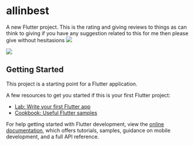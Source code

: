 # allinbest

A new Flutter project.
This is the rating and giving reviews to things as can think to giving 
if you have any suggestion related to this for me then please give without hesitasions
<a ><img src="https://img.shields.io/badge/Dart-0175C2.svg?style=for-the-badge&logo=Dart&logoColor=white"></a>

<a ><img src="https://img.shields.io/badge/Flutter-02569B.svg?style=for-the-badge&logo=Flutter&logoColor=white"></a>
## Getting Started

This project is a starting point for a Flutter application.

A few resources to get you started if this is your first Flutter project:

- [Lab: Write your first Flutter app](https://docs.flutter.dev/get-started/codelab)
- [Cookbook: Useful Flutter samples](https://docs.flutter.dev/cookbook)

For help getting started with Flutter development, view the
[online documentation](https://docs.flutter.dev/), which offers tutorials,
samples, guidance on mobile development, and a full API reference.
